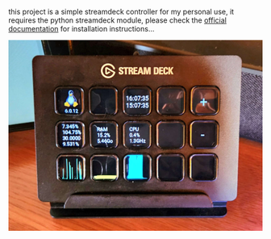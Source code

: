 this project is a simple streamdeck controller for my personal use, it requires the python streamdeck module, please check the [official documentation](https://python-elgato-streamdeck.readthedocs.io/en/stable/) for installation instructions...

![streamdeck](assets/doc.jpg)